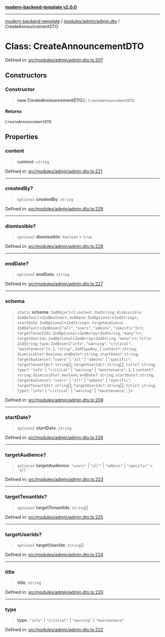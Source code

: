 [**modern-backend-template v2.0.0**](../../../../README.md)

***

[modern-backend-template](../../../../modules.md) / [modules/admin/admin.dto](../README.md) / CreateAnnouncementDTO

# Class: CreateAnnouncementDTO

Defined in: [src/modules/admin/admin.dto.ts:207](https://github.com/maemreyo/saas-4cus-nodejs/blob/1a77de11cd6eaefe66c31c7f5de281673fc25ce5/src/modules/admin/admin.dto.ts#L207)

## Constructors

### Constructor

> **new CreateAnnouncementDTO**(): `CreateAnnouncementDTO`

#### Returns

`CreateAnnouncementDTO`

## Properties

### content

> **content**: `string`

Defined in: [src/modules/admin/admin.dto.ts:221](https://github.com/maemreyo/saas-4cus-nodejs/blob/1a77de11cd6eaefe66c31c7f5de281673fc25ce5/src/modules/admin/admin.dto.ts#L221)

***

### createdBy?

> `optional` **createdBy**: `string`

Defined in: [src/modules/admin/admin.dto.ts:229](https://github.com/maemreyo/saas-4cus-nodejs/blob/1a77de11cd6eaefe66c31c7f5de281673fc25ce5/src/modules/admin/admin.dto.ts#L229)

***

### dismissible?

> `optional` **dismissible**: `boolean` = `true`

Defined in: [src/modules/admin/admin.dto.ts:228](https://github.com/maemreyo/saas-4cus-nodejs/blob/1a77de11cd6eaefe66c31c7f5de281673fc25ce5/src/modules/admin/admin.dto.ts#L228)

***

### endDate?

> `optional` **endDate**: `string`

Defined in: [src/modules/admin/admin.dto.ts:227](https://github.com/maemreyo/saas-4cus-nodejs/blob/1a77de11cd6eaefe66c31c7f5de281673fc25ce5/src/modules/admin/admin.dto.ts#L227)

***

### schema

> `static` **schema**: `ZodObject`\<\{ `content`: `ZodString`; `dismissible`: `ZodDefault`\<`ZodBoolean`\>; `endDate`: `ZodOptional`\<`ZodString`\>; `startDate`: `ZodOptional`\<`ZodString`\>; `targetAudience`: `ZodDefault`\<`ZodEnum`\<\[`"all"`, `"users"`, `"admins"`, `"specific"`\]\>\>; `targetTenantIds`: `ZodOptional`\<`ZodArray`\<`ZodString`, `"many"`\>\>; `targetUserIds`: `ZodOptional`\<`ZodArray`\<`ZodString`, `"many"`\>\>; `title`: `ZodString`; `type`: `ZodEnum`\<\[`"info"`, `"warning"`, `"critical"`, `"maintenance"`\]\>; \}, `"strip"`, `ZodTypeAny`, \{ `content?`: `string`; `dismissible?`: `boolean`; `endDate?`: `string`; `startDate?`: `string`; `targetAudience?`: `"users"` \| `"all"` \| `"admins"` \| `"specific"`; `targetTenantIds?`: `string`[]; `targetUserIds?`: `string`[]; `title?`: `string`; `type?`: `"info"` \| `"critical"` \| `"warning"` \| `"maintenance"`; \}, \{ `content?`: `string`; `dismissible?`: `boolean`; `endDate?`: `string`; `startDate?`: `string`; `targetAudience?`: `"users"` \| `"all"` \| `"admins"` \| `"specific"`; `targetTenantIds?`: `string`[]; `targetUserIds?`: `string`[]; `title?`: `string`; `type?`: `"info"` \| `"critical"` \| `"warning"` \| `"maintenance"`; \}\>

Defined in: [src/modules/admin/admin.dto.ts:208](https://github.com/maemreyo/saas-4cus-nodejs/blob/1a77de11cd6eaefe66c31c7f5de281673fc25ce5/src/modules/admin/admin.dto.ts#L208)

***

### startDate?

> `optional` **startDate**: `string`

Defined in: [src/modules/admin/admin.dto.ts:226](https://github.com/maemreyo/saas-4cus-nodejs/blob/1a77de11cd6eaefe66c31c7f5de281673fc25ce5/src/modules/admin/admin.dto.ts#L226)

***

### targetAudience?

> `optional` **targetAudience**: `"users"` \| `"all"` \| `"admins"` \| `"specific"` = `'all'`

Defined in: [src/modules/admin/admin.dto.ts:223](https://github.com/maemreyo/saas-4cus-nodejs/blob/1a77de11cd6eaefe66c31c7f5de281673fc25ce5/src/modules/admin/admin.dto.ts#L223)

***

### targetTenantIds?

> `optional` **targetTenantIds**: `string`[]

Defined in: [src/modules/admin/admin.dto.ts:225](https://github.com/maemreyo/saas-4cus-nodejs/blob/1a77de11cd6eaefe66c31c7f5de281673fc25ce5/src/modules/admin/admin.dto.ts#L225)

***

### targetUserIds?

> `optional` **targetUserIds**: `string`[]

Defined in: [src/modules/admin/admin.dto.ts:224](https://github.com/maemreyo/saas-4cus-nodejs/blob/1a77de11cd6eaefe66c31c7f5de281673fc25ce5/src/modules/admin/admin.dto.ts#L224)

***

### title

> **title**: `string`

Defined in: [src/modules/admin/admin.dto.ts:220](https://github.com/maemreyo/saas-4cus-nodejs/blob/1a77de11cd6eaefe66c31c7f5de281673fc25ce5/src/modules/admin/admin.dto.ts#L220)

***

### type

> **type**: `"info"` \| `"critical"` \| `"warning"` \| `"maintenance"`

Defined in: [src/modules/admin/admin.dto.ts:222](https://github.com/maemreyo/saas-4cus-nodejs/blob/1a77de11cd6eaefe66c31c7f5de281673fc25ce5/src/modules/admin/admin.dto.ts#L222)
